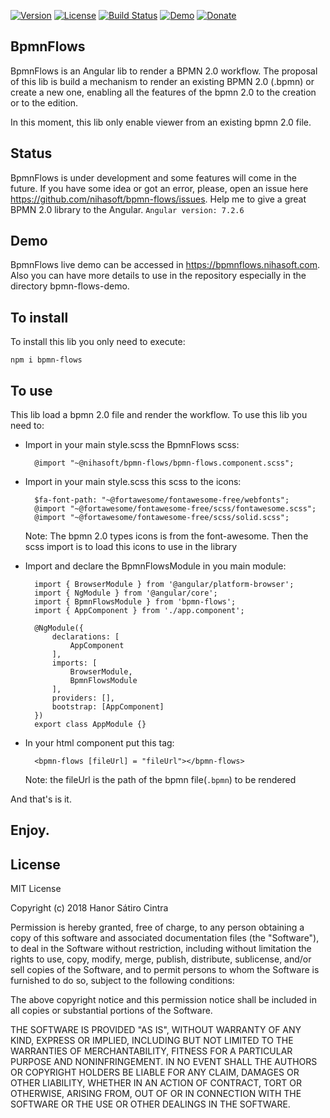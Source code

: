 
[![Version](https://img.shields.io/badge/Version-0.1.4-yellow.svg)](https://www.npmjs.com/package/@nihasoft/bpmn-flows)
[![License](https://img.shields.io/badge/License-MIT-red.svg)](https://raw.githubusercontent.com/nihasoft/bpmn-flows/master/LICENSE)
[![Build Status](https://travis-ci.org/nihasoft/bpmn-flows.svg?branch=master)](https://travis-ci.org/nihasoft/bpmn-flows)
[![Demo](https://img.shields.io/badge/Demo-Example-blueviolet.svg)](https://bpmnflows.nihasoft.com) 
[![Donate](https://img.shields.io/badge/%24-Donate-blue.svg)](https://www.paypal.com/cgi-bin/webscr?cmd=_s-xclick&hosted_button_id=96LEHU7G2Z2MC)

## BpmnFlows

BpmnFlows is an Angular lib to render a BPMN 2.0 workflow. The proposal of this lib is build a mechanism to render an existing BPMN 2.0 (.bpmn) or create a new one, enabling all the features of the bpmn 2.0 to the creation or to the edition.

In this moment, this lib only enable viewer from an existing bpmn 2.0 file.

## Status

BpmnFlows is under development and some features will come in the future. If you have some idea or got an error, please, open an issue here https://github.com/nihasoft/bpmn-flows/issues. Help me to give a great BPMN 2.0 library to the Angular.
`Angular version: 7.2.6`

## Demo

BpmnFlows live demo can be accessed in https://bpmnflows.nihasoft.com.
Also you can have more details to use in the repository especially in the directory bpmn-flows-demo.

## To install

To install this lib you only need to execute:

`npm i bpmn-flows`

## To use

This lib load a bpmn 2.0 file and render the workflow. To use this lib you need to:

- Import in your main style.scss the BpmnFlows scss:
        
        @import "~@nihasoft/bpmn-flows/bpmn-flows.component.scss";

- Import in your main style.scss this scss to the icons:

        $fa-font-path: "~@fortawesome/fontawesome-free/webfonts";
        @import "~@fortawesome/fontawesome-free/scss/fontawesome.scss";
        @import "~@fortawesome/fontawesome-free/scss/solid.scss";

    Note: The bpmn 2.0 types icons is from the font-awesome. Then the scss import is to load this icons to use in the  library

- Import and declare the BpmnFlowsModule in you main module:

        import { BrowserModule } from '@angular/platform-browser';
        import { NgModule } from '@angular/core';
        import { BpmnFlowsModule } from 'bpmn-flows';
        import { AppComponent } from './app.component';

        @NgModule({
            declarations: [
                AppComponent
            ],
            imports: [
                BrowserModule,
                BpmnFlowsModule
            ],
            providers: [],
            bootstrap: [AppComponent]
        })
        export class AppModule {}

- In your html component put this tag:

        <bpmn-flows [fileUrl] = "fileUrl"></bpmn-flows>

    Note: the fileUrl is the path of the bpmn file(`.bpmn`) to be rendered

And that's is it.

## Enjoy.

## License

MIT License

Copyright (c) 2018 Hanor Sátiro Cintra

Permission is hereby granted, free of charge, to any person obtaining a copy
of this software and associated documentation files (the "Software"), to deal
in the Software without restriction, including without limitation the rights
to use, copy, modify, merge, publish, distribute, sublicense, and/or sell
copies of the Software, and to permit persons to whom the Software is
furnished to do so, subject to the following conditions:

The above copyright notice and this permission notice shall be included in all
copies or substantial portions of the Software.

THE SOFTWARE IS PROVIDED "AS IS", WITHOUT WARRANTY OF ANY KIND, EXPRESS OR
IMPLIED, INCLUDING BUT NOT LIMITED TO THE WARRANTIES OF MERCHANTABILITY,
FITNESS FOR A PARTICULAR PURPOSE AND NONINFRINGEMENT. IN NO EVENT SHALL THE
AUTHORS OR COPYRIGHT HOLDERS BE LIABLE FOR ANY CLAIM, DAMAGES OR OTHER
LIABILITY, WHETHER IN AN ACTION OF CONTRACT, TORT OR OTHERWISE, ARISING FROM,
OUT OF OR IN CONNECTION WITH THE SOFTWARE OR THE USE OR OTHER DEALINGS IN THE
SOFTWARE.

